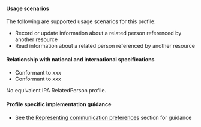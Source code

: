 #### Usage scenarios

The following are supported usage scenarios for this profile:

- Record or update information about a related person referenced by another resource
- Read information about a related person referenced by another resource


#### Relationship with national and international specifications
- Conformant to xxx
- Conformant to xxx

No equivalent IPA RelatedPerson profile.


#### Profile specific implementation guidance
- See the [Representing communication preferences](guidance.html#representing-communication-preferences) section for guidance
